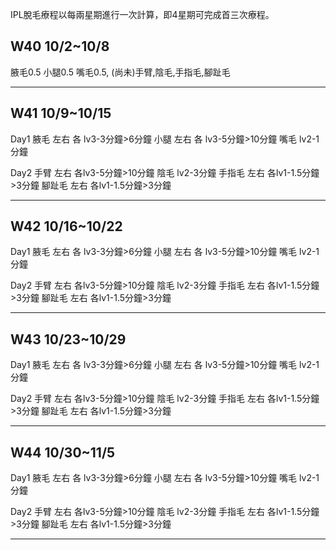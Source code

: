

IPL脫毛療程以每兩星期進行一次計算，即4星期可完成首三次療程。

## W40 10/2~10/8
腋毛0.5
小腿0.5
嘴毛0.5, 
(尚未)手臂,陰毛,手指毛,腳趾毛
***
## W41 10/9~10/15 
Day1
腋毛 左右 各 lv3-3分鐘>6分鐘
小腿 左右 各 lv3-5分鐘>10分鐘
嘴毛 lv2-1分鐘

Day2
手臂 左右 各lv3-5分鐘>10分鐘
陰毛 lv2-3分鐘
手指毛 左右 各lv1-1.5分鐘>3分鐘
腳趾毛 左右 各lv1-1.5分鐘>3分鐘
***
## W42 10/16~10/22
Day1
腋毛 左右 各 lv3-3分鐘>6分鐘
小腿 左右 各 lv3-5分鐘>10分鐘
嘴毛 lv2-1分鐘

Day2
手臂 左右 各lv3-5分鐘>10分鐘
陰毛 lv2-3分鐘
手指毛 左右 各lv1-1.5分鐘>3分鐘
腳趾毛 左右 各lv1-1.5分鐘>3分鐘
***
## W43 10/23~10/29
Day1
腋毛 左右 各 lv3-3分鐘>6分鐘
小腿 左右 各 lv3-5分鐘>10分鐘
嘴毛 lv2-1分鐘

Day2
手臂 左右 各lv3-5分鐘>10分鐘
陰毛 lv2-3分鐘
手指毛 左右 各lv1-1.5分鐘>3分鐘
腳趾毛 左右 各lv1-1.5分鐘>3分鐘
***
## W44 10/30~11/5
Day1
腋毛 左右 各 lv3-3分鐘>6分鐘
小腿 左右 各 lv3-5分鐘>10分鐘
嘴毛 lv2-1分鐘

Day2
手臂 左右 各lv3-5分鐘>10分鐘
陰毛 lv2-3分鐘
手指毛 左右 各lv1-1.5分鐘>3分鐘
腳趾毛 左右 各lv1-1.5分鐘>3分鐘
***


